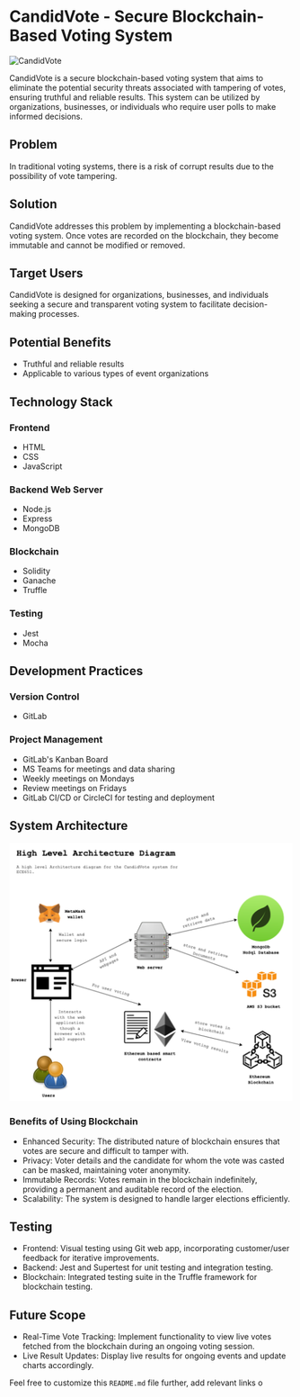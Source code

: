 # CandidVote - Secure Blockchain-Based Voting System

![CandidVote]()

CandidVote is a secure blockchain-based voting system that aims to eliminate the potential security threats associated with tampering of votes, ensuring truthful and reliable results. This system can be utilized by organizations, businesses, or individuals who require user polls to make informed decisions.

## Problem
In traditional voting systems, there is a risk of corrupt results due to the possibility of vote tampering.

## Solution
CandidVote addresses this problem by implementing a blockchain-based voting system. Once votes are recorded on the blockchain, they become immutable and cannot be modified or removed.

## Target Users
CandidVote is designed for organizations, businesses, and individuals seeking a secure and transparent voting system to facilitate decision-making processes.

## Potential Benefits
- Truthful and reliable results
- Applicable to various types of event organizations

## Technology Stack

### Frontend
- HTML
- CSS
- JavaScript

### Backend Web Server
- Node.js
- Express
- MongoDB

### Blockchain
- Solidity
- Ganache
- Truffle

### Testing
- Jest
- Mocha

## Development Practices

### Version Control
- GitLab

### Project Management
- GitLab's Kanban Board
- MS Teams for meetings and data sharing
- Weekly meetings on Mondays
- Review meetings on Fridays
- GitLab CI/CD or CircleCI for testing and deployment

## System Architecture

<img src="https://github.com/iamhwkchn/candidvote/blob/master/images/arc%20dia%20candidvote.png" alt="System Architecture" width="600">

### Benefits of Using Blockchain

- Enhanced Security: The distributed nature of blockchain ensures that votes are secure and difficult to tamper with.
- Privacy: Voter details and the candidate for whom the vote was casted can be masked, maintaining voter anonymity.
- Immutable Records: Votes remain in the blockchain indefinitely, providing a permanent and auditable record of the election.
- Scalability: The system is designed to handle larger elections efficiently.

## Testing

- Frontend: Visual testing using Git web app, incorporating customer/user feedback for iterative improvements.
- Backend: Jest and Supertest for unit testing and integration testing.
- Blockchain: Integrated testing suite in the Truffle framework for blockchain testing.

## Future Scope

- Real-Time Vote Tracking: Implement functionality to view live votes fetched from the blockchain during an ongoing voting session.
- Live Result Updates: Display live results for ongoing events and update charts accordingly.

Feel free to customize this `README.md` file further, add relevant links o
